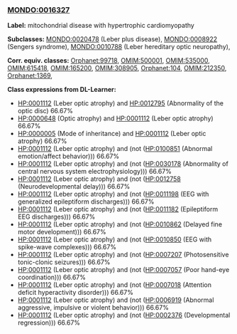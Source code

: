 
### [MONDO:0016327](http://purl.obolibrary.org/obo/MONDO_0016327)
**Label:** mitochondrial disease with hypertrophic cardiomyopathy

**Subclasses:** [MONDO:0020478](http://purl.obolibrary.org/obo/MONDO_0020478) (Leber plus disease), [MONDO:0008922](http://purl.obolibrary.org/obo/MONDO_0008922) (Sengers syndrome), [MONDO:0010788](http://purl.obolibrary.org/obo/MONDO_0010788) (Leber hereditary optic neuropathy), 

**Corr. equiv. classes:** [Orphanet:99718](http://www.orpha.net/ORDO/Orphanet_99718), [OMIM:500001](http://purl.obolibrary.org/obo/OMIM_500001), [OMIM:535000](http://purl.obolibrary.org/obo/OMIM_535000), [OMIM:615418](http://purl.obolibrary.org/obo/OMIM_615418), [OMIM:165200](http://purl.obolibrary.org/obo/OMIM_165200), [OMIM:308905](http://purl.obolibrary.org/obo/OMIM_308905), [Orphanet:104](http://www.orpha.net/ORDO/Orphanet_104), [OMIM:212350](http://purl.obolibrary.org/obo/OMIM_212350), [Orphanet:1369](http://www.orpha.net/ORDO/Orphanet_1369), 

**Class expressions from DL-Learner:**

- [HP:0001112](http://purl.obolibrary.org/obo/HP_0001112) (Leber optic atrophy) and [HP:0012795](http://purl.obolibrary.org/obo/HP_0012795) (Abnormality of the optic disc) 66.67%
- [HP:0000648](http://purl.obolibrary.org/obo/HP_0000648) (Optic atrophy) and [HP:0001112](http://purl.obolibrary.org/obo/HP_0001112) (Leber optic atrophy) 66.67%
- [HP:0000005](http://purl.obolibrary.org/obo/HP_0000005) (Mode of inheritance) and [HP:0001112](http://purl.obolibrary.org/obo/HP_0001112) (Leber optic atrophy) 66.67%
- [HP:0001112](http://purl.obolibrary.org/obo/HP_0001112) (Leber optic atrophy) and (not ([HP:0100851](http://purl.obolibrary.org/obo/HP_0100851) (Abnormal emotion/affect behavior))) 66.67%
- [HP:0001112](http://purl.obolibrary.org/obo/HP_0001112) (Leber optic atrophy) and (not ([HP:0030178](http://purl.obolibrary.org/obo/HP_0030178) (Abnormality of central nervous system electrophysiology))) 66.67%
- [HP:0001112](http://purl.obolibrary.org/obo/HP_0001112) (Leber optic atrophy) and (not ([HP:0012758](http://purl.obolibrary.org/obo/HP_0012758) (Neurodevelopmental delay))) 66.67%
- [HP:0001112](http://purl.obolibrary.org/obo/HP_0001112) (Leber optic atrophy) and (not ([HP:0011198](http://purl.obolibrary.org/obo/HP_0011198) (EEG with generalized epileptiform discharges))) 66.67%
- [HP:0001112](http://purl.obolibrary.org/obo/HP_0001112) (Leber optic atrophy) and (not ([HP:0011182](http://purl.obolibrary.org/obo/HP_0011182) (Epileptiform EEG discharges))) 66.67%
- [HP:0001112](http://purl.obolibrary.org/obo/HP_0001112) (Leber optic atrophy) and (not ([HP:0010862](http://purl.obolibrary.org/obo/HP_0010862) (Delayed fine motor development))) 66.67%
- [HP:0001112](http://purl.obolibrary.org/obo/HP_0001112) (Leber optic atrophy) and (not ([HP:0010850](http://purl.obolibrary.org/obo/HP_0010850) (EEG with spike-wave complexes))) 66.67%
- [HP:0001112](http://purl.obolibrary.org/obo/HP_0001112) (Leber optic atrophy) and (not ([HP:0007207](http://purl.obolibrary.org/obo/HP_0007207) (Photosensitive tonic-clonic seizures))) 66.67%
- [HP:0001112](http://purl.obolibrary.org/obo/HP_0001112) (Leber optic atrophy) and (not ([HP:0007057](http://purl.obolibrary.org/obo/HP_0007057) (Poor hand-eye coordination))) 66.67%
- [HP:0001112](http://purl.obolibrary.org/obo/HP_0001112) (Leber optic atrophy) and (not ([HP:0007018](http://purl.obolibrary.org/obo/HP_0007018) (Attention deficit hyperactivity disorder))) 66.67%
- [HP:0001112](http://purl.obolibrary.org/obo/HP_0001112) (Leber optic atrophy) and (not ([HP:0006919](http://purl.obolibrary.org/obo/HP_0006919) (Abnormal aggressive, impulsive or violent behavior))) 66.67%
- [HP:0001112](http://purl.obolibrary.org/obo/HP_0001112) (Leber optic atrophy) and (not ([HP:0002376](http://purl.obolibrary.org/obo/HP_0002376) (Developmental regression))) 66.67%


